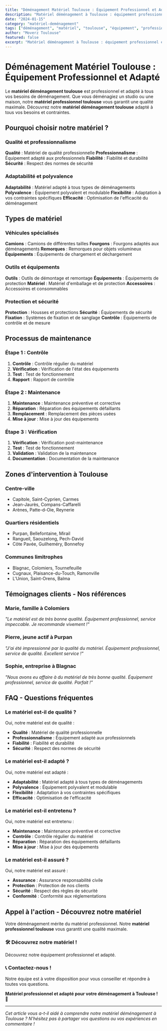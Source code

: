 ```yaml
---
title: "Déménagement Matériel Toulouse : Équipement Professionnel et Adapté"
description: "Matériel déménagement à Toulouse : équipement professionnel et adapté. Véhicules spécialisés, outils, protection. Découvrez notre matériel."
date: "2024-01-15"
category: "matériel-deménagement"
tags: ["déménagement", "matériel", "toulouse", "équipement", "professionnel"]
author: "Moverz Toulouse"
featured: false
excerpt: "Matériel déménagement à Toulouse : équipement professionnel et adapté. Véhicules spécialisés, outils, protection."
---
```


# Déménagement Matériel Toulouse : Équipement Professionnel et Adapté

Le **matériel déménagement toulouse** est professionnel et adapté à tous vos besoins de déménagement. Que vous déménagiez un studio ou une maison, notre **matériel professionnel toulouse** vous garantit une qualité maximale. Découvrez notre **matériel déménagement toulouse** adapté à tous vos besoins et contraintes.

## Pourquoi choisir notre matériel ?

### Qualité et professionnalisme

**Qualité** : Matériel de qualité professionnelle
**Professionnalisme** : Équipement adapté aux professionnels
**Fiabilité** : Fiabilité et durabilité
**Sécurité** : Respect des normes de sécurité

### Adaptabilité et polyvalence

**Adaptabilité** : Matériel adapté à tous types de déménagements
**Polyvalence** : Équipement polyvalent et modulable
**Flexibilité** : Adaptation à vos contraintes spécifiques
**Efficacité** : Optimisation de l'efficacité du déménagement

## Types de matériel

### Véhicules spécialisés

**Camions** : Camions de différentes tailles
**Fourgons** : Fourgons adaptés aux déménagements
**Remorques** : Remorques pour objets volumineux
**Équipements** : Équipements de chargement et déchargement

### Outils et équipements

**Outils** : Outils de démontage et remontage
**Équipements** : Équipements de protection
**Matériel** : Matériel d'emballage et de protection
**Accessoires** : Accessoires et consommables

### Protection et sécurité

**Protection** : Housses et protections
**Sécurité** : Équipements de sécurité
**Fixation** : Systèmes de fixation et de sanglage
**Contrôle** : Équipements de contrôle et de mesure

## Processus de maintenance

### Étape 1 : Contrôle

1. **Contrôle** : Contrôle régulier du matériel
2. **Vérification** : Vérification de l'état des équipements
3. **Test** : Test de fonctionnement
4. **Rapport** : Rapport de contrôle

### Étape 2 : Maintenance

1. **Maintenance** : Maintenance préventive et corrective
2. **Réparation** : Réparation des équipements défaillants
3. **Remplacement** : Remplacement des pièces usées
4. **Mise à jour** : Mise à jour des équipements

### Étape 3 : Vérification

1. **Vérification** : Vérification post-maintenance
2. **Test** : Test de fonctionnement
3. **Validation** : Validation de la maintenance
4. **Documentation** : Documentation de la maintenance

## Zones d'intervention à Toulouse

### Centre-ville
- Capitole, Saint-Cyprien, Carmes
- Jean-Jaurès, Compans-Caffarelli
- Arènes, Patte-d-Oie, Reynerie

### Quartiers résidentiels
- Purpan, Bellefontaine, Mirail
- Rangueil, Saouzelong, Pech-David
- Côte Pavée, Guilheméry, Bonnefoy

### Communes limitrophes
- Blagnac, Colomiers, Tournefeuille
- Cugnaux, Plaisance-du-Touch, Ramonville
- L'Union, Saint-Orens, Balma

## Témoignages clients - Nos références

### Marie, famille à Colomiers
*"Le matériel est de très bonne qualité. Équipement professionnel, service impeccable. Je recommande vivement !"*

### Pierre, jeune actif à Purpan
*"J'ai été impressionné par la qualité du matériel. Équipement professionnel, service de qualité. Excellent service !"*

### Sophie, entreprise à Blagnac
*"Nous avons eu affaire à du matériel de très bonne qualité. Équipement professionnel, service de qualité. Parfait !"*

## FAQ - Questions fréquentes

### Le matériel est-il de qualité ?

Oui, notre matériel est de qualité :
- **Qualité** : Matériel de qualité professionnelle
- **Professionnalisme** : Équipement adapté aux professionnels
- **Fiabilité** : Fiabilité et durabilité
- **Sécurité** : Respect des normes de sécurité

### Le matériel est-il adapté ?

Oui, notre matériel est adapté :
- **Adaptabilité** : Matériel adapté à tous types de déménagements
- **Polyvalence** : Équipement polyvalent et modulable
- **Flexibilité** : Adaptation à vos contraintes spécifiques
- **Efficacité** : Optimisation de l'efficacité

### Le matériel est-il entretenu ?

Oui, notre matériel est entretenu :
- **Maintenance** : Maintenance préventive et corrective
- **Contrôle** : Contrôle régulier du matériel
- **Réparation** : Réparation des équipements défaillants
- **Mise à jour** : Mise à jour des équipements

### Le matériel est-il assuré ?

Oui, notre matériel est assuré :
- **Assurance** : Assurance responsabilité civile
- **Protection** : Protection de nos clients
- **Sécurité** : Respect des règles de sécurité
- **Conformité** : Conformité aux réglementations

## Appel à l'action - Découvrez notre matériel

Votre déménagement mérite du matériel professionnel. Notre **matériel professionnel toulouse** vous garantit une qualité maximale.

### 🛠️ **Découvrez notre matériel !**

Découvrez notre équipement professionnel et adapté.

### 📞 **Contactez-nous !**

Notre équipe est à votre disposition pour vous conseiller et répondre à toutes vos questions.

**Matériel professionnel et adapté pour votre déménagement à Toulouse !** 🚚

---

*Cet article vous a-t-il aidé à comprendre notre matériel déménagement à Toulouse ? N'hésitez pas à partager vos questions ou vos expériences en commentaire !*
